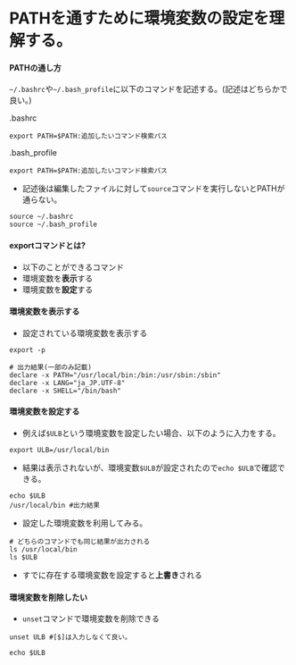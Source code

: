 # PATHを通すために環境変数の設定を理解する。

#### PATHの通し方
`~/.bashrc`や`~/.bash_profile`に以下のコマンドを記述する。(記述はどちらかで良い。)

.bashrc
```
export PATH=$PATH:追加したいコマンド検索パス
```
.bash_profile
```
export PATH=$PATH:追加したいコマンド検索パス
```
- 記述後は編集したファイルに対して`source`コマンドを実行しないとPATHが通らない。

```
source ~/.bashrc
source ~/.bash_profile
```

#### exportコマンドとは?
- 以下のことができるコマンド
- 環境変数を**表示**する
- 環境変数を**設定**する

#### 環境変数を表示する
- 設定されている環境変数を表示する

```
export -p

# 出力結果(一部のみ記載)
declare -x PATH="/usr/local/bin:/bin:/usr/sbin:/sbin"
declare -x LANG="ja_JP.UTF-8"
declare -x SHELL="/bin/bash"
```

#### 環境変数を設定する
- 例えば`$ULB`という環境変数を設定したい場合、以下のように入力をする。
```
export ULB=/usr/local/bin
```
- 結果は表示されないが、環境変数`$ULB`が設定されたので`echo $ULB`で確認できる。

```
echo $ULB
/usr/local/bin #出力結果
```
- 設定した環境変数を利用してみる。
```
# どちらのコマンドでも同じ結果が出力される
ls /usr/local/bin
ls $ULB
```

- すでに存在する環境変数を設定すると**上書き**される

#### 環境変数を削除したい
- `unset`コマンドで環境変数を削除できる
```
unset ULB #[$]は入力しなくて良い。

echo $ULB
```
